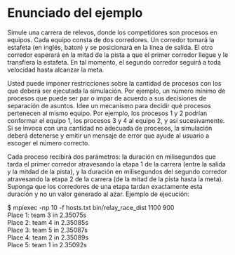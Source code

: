 # Enunciado del ejemplo

Simule una carrera de relevos, donde los competidores son procesos en equipos. Cada equipo consta de dos corredores. Un corredor tomará la estafeta (en inglés, baton) y se posicionará en la línea de salida. El otro corredor esperará en la mitad de la pista a que el primer corredor llegue y le transfiera la estafeta. En tal momento, el segundo corredor seguirá a toda velocidad hasta alcanzar la meta.

Usted puede imponer restricciones sobre la cantidad de procesos con los que deberá ser ejecutada la simulación. Por ejemplo, un número mínimo de procesos que puede ser par o impar de acuerdo a sus decisiones de separación de asuntos. Idee un mecanismo para decidir qué procesos pertenecen al mismo equipo. Por ejemplo, los procesos 1 y 2 podrían conformar el equipo 1, los procesos 3 y 4 al equipo 2, y así sucesivamente. Si se invoca con una cantidad no adecuada de procesos, la simulación deberá detenerse y emitir un mensaje de error que ayude al usuario a escoger el número correcto.

Cada proceso recibirá dos parámetros: la duración en milisegundos que tarda el primer corredor atravesando la etapa 1 de la carrera (entre la salida y la mitdad de la pista), y la duración en milisegundos del segundo corredor atravesando la etapa 2 de la carrera (de la mitad de la pista hasta la meta). Suponga que los corredores de una etapa tardan exactamente esta duración y no un valor generado al azar. Ejemplo de ejecución:

$ mpiexec -np 10 -f hosts.txt bin/relay_race_dist 1100 900 <br>
Place 1: team 3 in 2.35075s <br>
Place 2: team 4 in 2.35085s <br>
Place 3: team 5 in 2.35087s <br>
Place 4: team 2 in 2.35089s <br>
Place 5: team 1 in 2.35092s <br>


